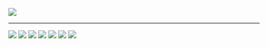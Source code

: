 ![](/projects/flair/e1.png)

<hr />

![](/projects/flair/f1.png)
![](/projects/flair/f2.png)
![](/projects/flair/f3.png)
![](/projects/flair/f4.png)
![](/projects/flair/f5.png)
![](/projects/flair/f6.png)
![](/projects/flair/f7.png)